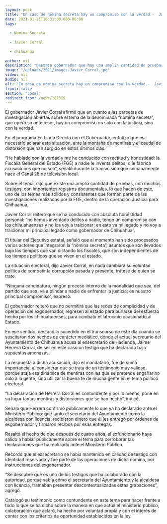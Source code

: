 ```yaml
---
layout: post
title: "En caso de nómina secreta hay un compromiso con la verdad -  Javier Corral"
date: 2021-01-21T16:31:00.000-06:00
tags:
  
  - Nomina Secreta
  
  - Javier Corral
  
  - chihuahua
  
author: nil
description: "Destaca gobernador que hay una amplia cantidad de pruebas y testigos, con importantes registros documentales, que hacen de este uno de los temas más sólidos que lleva la Fiscalía General del Estado, dentro de la operación Justicia para Chihuahua"
image: "/uploads/2021/images-Javier_Corral.jpg"
video: nil
audio: nil
alt: "En caso de nómina secreta hay un compromiso con la verdad -  Javier Corral"
front: false
section: "Local"
redirect_from: /news/182319
---
```


El gobernador Javier Corral afirmó que en cuanto a las carpetas de investigación abiertas sobre el tema de la denominada “nómina secreta”, que operó su antecesor, hay un compromiso no solo con la justicia, sino con la verdad.

En el programa En Línea Directa con el Gobernador, enfatizó que es necesario aclarar esta situación, ante la montaña de mentiras y el caudal de distorsión que han surgido en estos últimos días.

“He hablado con la verdad y me he conducido con rectitud y honestidad: la Fiscalía General del Estado (FGE) a nadie le inventa delitos, o le fabrica acusaciones que no son”, señaló durante la transmisión que semanalmente hace el Canal 28 de televisión local.

Sobre el tema, dijo que existe una amplia cantidad de pruebas, con muchos testigos, con importantes registros documentales, lo que hacen de este, uno de los temas más sólidos y consistentes que forman parte de las investigaciones realizadas por la FGE, dentro de la operación Justicia para Chihuahua.

Javier Corral reiteró que se ha conducido con absoluta honestidad personal: “no hemos inventado delitos a nadie, tengo un compromiso con los chihuahuenses y no los voy a traicionar; en esto va mi legado y no voy a traicionar mi principal legado como gobernador de Chihuahua”.

El titular del Ejecutivo estatal, señaló que al momento han sido procesados varios actores que integraron la “nómina secreta”, asuntos que son llevados bajo los tiempos que van dictando los fiscales, que son independientes de los tiempos políticos que se viven en el estado.

La situación electoral, dijo Javier Corral, en nada cambiará su voluntad política de combatir la corrupción pasada y presente, trátese de quien se trate.

“Ninguna candidatura, ningún proceso interno de la modalidad que sea, del partido que sea, va a blindar a nadie de enfrentar la justicia; es nuestro principal compromiso”, expresó.

El gobernador reiteró que no permitirá que las redes de complicidad y de operación del exgobernador, regresen al estado para burlarse del esfuerzo hecho por los chihuahuenses, para combatir el latrocinio ocasionado al Estado.

En ese sentido, destacó lo sucedido en el transcurso de este día cuando se suscitaron dos hechos de carácter mediático, donde el actual secretario del Ayuntamiento de Chihuahua acusa al exsecretario de Hacienda, Jaime Herrera Corral, de ser en este caso un testigo que ha declarado bajo supuestas amenazas.

La respuesta a dicha acusación, dijo el mandatario, fue de suma importancia, al considerar que se trata de un testimonio muy valioso, porque ataja esa dinámica de mentiras con las que se pretende engañar no solo a la gente, sino utilizar la buena fe de mucha gente en el tema político electoral.

“La declaración de Herrera Corral es contundente y por lo menos, pone en su lugar tantas mentiras y distorsiones que se han hecho”, indicó.

Señaló que Herrera confirmó públicamente lo que ya ha declarado ante el Ministerio Público: que tanto el secretario del Ayuntamiento como la alcaldesa con licencia, recibieron dinero que él les entregó por órdenes de exgobernador y firmaron recibos por esas entregas.

Resaltó el hecho de que después de cuatro años, el exfuncionario haya salido a hablar públicamente sobre el tema para corroborar las declaraciones que ha realizado ante el Ministerio Público.

Recordó que el exsecretario se había mantenido en calidad de testigo con identidad reservada y fue parte de las operaciones de dicha nómina, por instrucciones del exgobernador.

“Se descubre que es uno de los testigos que ha colaborado con la autoridad, porque sabía cómo el secretario del Ayuntamiento y la alcaldesa con licencia, tramaban presentar descontextualizadas estas grabaciones”, agregó.

Catalogó su testimonio como contundente en este tema para hacer frente a todo lo que se ha dicho sobre la manera en que actúa el ministerio público, colaboración que aclaró, ha hecho por voluntad propia y con el interés de contar con los criterios de oportunidad establecidos en la ley.